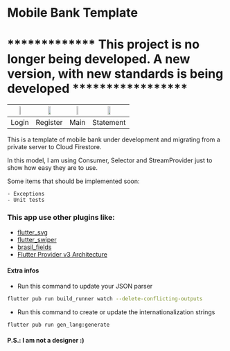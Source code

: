 # Mobile Bank Template

# ************* This project is no longer being developed. A new version, with new standards is being developed *****************

|  <img src='http://wilkeroliveira.cloudapp.net/mwmobile/bank-cards-01.png' width="30%" /> |  <img src='http://wilkeroliveira.cloudapp.net/mwmobile/bank-cards-02.png' width="30%" /> |  <img src='http://wilkeroliveira.cloudapp.net/mwmobile/bank-cards-03.png' width="30%" /> |  <img src='http://wilkeroliveira.cloudapp.net/mwmobile/bank-cards-04.png' width="30%" /> |
| :------------: | :------------: | :------------: | :------------: |
| Login |  Register | Main  | Statement  |


This is a template of mobile bank under development and migrating from a private server to Cloud Firestore.

In this model, I am using Consumer, Selector and StreamProvider just to show how easy they are to use.

Some items that should be implemented soon:

    - Exceptions
    - Unit tests

### This app use other plugins like:

- [flutter_svg](https://pub.dev/packages/flutter_svg)
- [flutter_swiper](https://pub.dev/packages/flutter_swiper)
- [brasil_fields](https://pub.dev/packages/brasil_fields)
- [Flutter Provider v3 Architecture](https://medium.com/flutter-community/flutter-provider-v3-architecture-using-proxyprovider-for-injection-62cf5c58ea52)


#### Extra infos

* Run this command to update your JSON parser
```sh
flutter pub run build_runner watch --delete-conflicting-outputs
```
* Run this command to create or update the internationalization strings
```sh
flutter pub run gen_lang:generate
```

#### P.S.: I am not a designer :)

